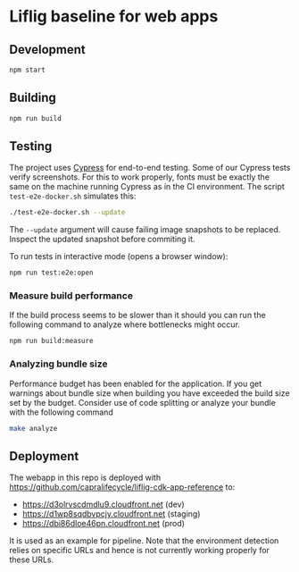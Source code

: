 # Liflig baseline for web apps

## Development

```bash
npm start
```

## Building

```bash
npm run build
```

## Testing

The project uses [Cypress](https://www.cypress.io/) for end-to-end testing.
Some of our Cypress tests verify screenshots. For this to work properly,
fonts must be exactly the same on the machine running Cypress as in the CI environment. The script `test-e2e-docker.sh` simulates this:

```bash
./test-e2e-docker.sh --update
```

The `--update` argument will cause failing image snapshots to be replaced.
Inspect the updated snapshot before commiting it.

To run tests in interactive mode (opens a browser window):

```bash
npm run test:e2e:open
```

### Measure build performance

If the build process seems to be slower than it should you can run the
following command to analyze where bottlenecks might occur.

```bash
npm run build:measure
```

### Analyzing bundle size

Performance budget has been enabled for the application. If you get
warnings about bundle size when building you have exceeded the build
size set by the budget. Consider use of code splitting or analyze
your bundle with the following command

```bash
make analyze
```

## Deployment

The webapp in this repo is deployed with
https://github.com/capralifecycle/liflig-cdk-app-reference
to:

- https://d3olrvscdmdlu9.cloudfront.net (dev)
- https://d1wp8sqdbvpcjy.cloudfront.net (staging)
- https://dbi86dloe46pn.cloudfront.net (prod)

It is used as an example for pipeline. Note that the environment
detection relies on specific URLs and hence is not currently
working properly for these URLs.
